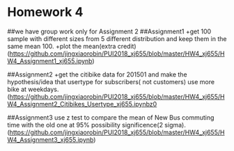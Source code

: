 # Homework 4
##we have group work only for Assignment 2
##Assignment1
+get 100 sample with different sizes from 5 different distribution and keep them in the same mean 100.
+plot the mean(extra credit)
(https://github.com/jingxiaorobin/PUI2018_xj655/blob/master/HW4_xj655/HW4_Assignment1_xj655.ipynb)

##Assignment2
+get the citibike data for 201501 and make the hypothesis/idea that usertype for subscribers( not customers) use more bike at weekdays.
(https://github.com/jingxiaorobin/PUI2018_xj655/blob/master/HW4_xj655/HW4_Assignment2_Citibikes_Usertype_xj655.ipynbz0

##Assignment3
use z test to compare the mean of New Bus commuting time with the old one at 95% possibility significence(2 sigma).
(https://github.com/jingxiaorobin/PUI2018_xj655/blob/master/HW4_xj655/HW4_Assignment3_xj655.ipynb)
